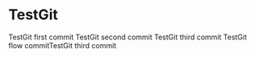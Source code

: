 # TestGit
TestGit first commit
TestGit second commit
TestGit third commit
TestGit flow commitTestGit third commit
